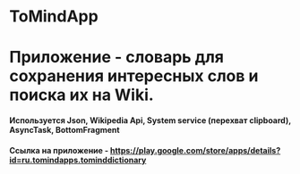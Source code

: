 # ToMindApp
<h1>Приложение - словарь для сохранения интересных слов и поиска их на Wiki.</h1>
<h4>Используется Json, Wikipedia Api, System service (перехват clipboard), AsyncTask, BottomFragment</h4>
<h4>Cсылка на приложение - <a href = "https://play.google.com/store/apps/details?id=ru.tomindapps.tominddictionary">https://play.google.com/store/apps/details?id=ru.tomindapps.tominddictionary</a></h4>
